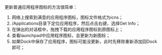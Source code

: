 更新普通应用程序图标的方法很简单：

1. 网络上搜索到满意的应用程序图标，图标文件格式为icns；
2. /Applications目录下定位应用程序，然后点击右键，选择Get Info；
3. 在弹出的对话框中，拖拽下载的应用程序图标到原图标上；
4. 查看launchpad中应用程序图标，会更新为新图标；
5. 如果Dock中保存了应用程序，图标可能没更新，此时先移除重新添加回Dock即可；